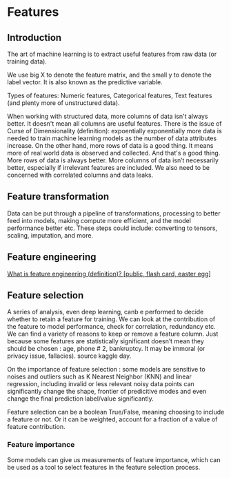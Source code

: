 # Features

## Introduction
The art of machine learning is to extract useful features from raw data (or training data). 

We use big X to denote the feature matrix, and the small y to denote the label vector. It is also known as the predictive variable. 

Types of features: Numeric features, Categorical features, Text features (and plenty more of unstructured data). 

When working with structured data, more columns of data isn't always better. It doesn't mean all columns are useful features. There is the issue of Curse of Dimensionality (definition): expoentially exponentially more data is needed to train machine learning models as the number of data attributes increase. On the other hand, more rows of data is a good thing. It means more of real world data is observed and collected. And that's a good thing. More rows of data is always better. More columns of data isn’t necessarily better, especially if irrelevant features are included. We also need to be concerned with correlated columns and data leaks. 

## Feature transformation
Data can be put through a pipeline of transformations, processing to better feed into models, making compute more efficient, and the model performance better etc. These steps could include: converting to tensors, scaling, imputation, and more. 

## Feature engineering
[What is feature engineering (definition)? \[public, flash card, easter egg\]](https://ml.learn-to-code.co/skillView.html?skill=t5LaiwBlRRS9zok5gmdx)

## Feature selection
A series of analysis, even deep learning, canb e performed to decide whether to retain a feature for training. We can look at the contribution of the feature to model performance, check for correlation, redundancy etc. We can find a variety of reasons to keep or remove a feature column. Just because some features are statistically significant doesn’t mean they should be chosen : age, phone # 2, bankruptcy. It may be immoral (or privacy issue, fallacies). source kaggle day. 

On the importance of feature selection : some models are sensitive to noises and outliers such as K Nearest Neighbor (KNN) and linear regression, including invalid or less relevant noisy data points can significantly change the shape, frontier of predicitive modes and even change the final prediction label/value significantly. 

Feature selection can be a boolean True/False, meaning choosing to include a feature or not. Or it can be weighted, account for a fraction of a value of feature contribution. 

### Feature importance
Some models can give us measurements of feature importance, which can be used as a tool to select features in the feature selection process. 
